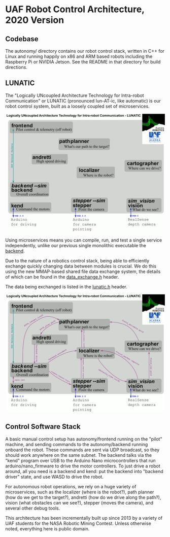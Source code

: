 # UAF Robot Control Architecture, 2020 Version
## Codebase
The autonomy/ directory contains our robot control stack, written in C++ for Linux and running happily on x86 and ARM based robots including the Raspberry Pi or NVIDIA Jetson.  See the README in that directory for build directions.


## LUNATIC
The "Logically UNcoupled Architecture Technology for Intra-robot Communication" or LUNATIC (pronounced lun-AT-ic, like automatic) is our robot control system, built as a loosely coupled set of microservices.

![Box diagram showing the parts of LUNATIC: frontend, backend, and the localization and autonomy services](documentation/autonomy_stack.png?raw=true "Microservices in LUNATIC")

Using microservices means you can compile, run, and test a single service independently, unlike our previous single monolithic executable the [backend](autonomy/backend/main.cpp).  

Due to the nature of a robotics control stack, being able to efficiently exchange quickly changing data between modules is crucial. We do this using the new MMAP-based shared file data exchange system, the details of which can be found in the [data_exchange.h](autonomy/include/aurora/data_exchange.h) header. 

The data being exchanged is listed in the [lunatic.h](autonomy/include/aurora/lunatic.h) header.

![Diagram with arrows showing how the services communicate, a visual version of the lunatic.h header](documentation/autonomy_stack_full.png?raw=true "Data exchange in LUNATIC")

## Control Software Stack
A basic manual control setup has autonomy/frontend running on the "pilot" machine, and sending commands to the autonomy/backend running onboard the robot.  These commands are sent via UDP broadcast, so they should work anywhere on the same subnet.  The backend talks via the "kend" program over USB to the Arduino Nano microcontrollers that run arduino/nano_firmware to drive the motor controllers.  To just drive a robot around, all you need is a backend and kend: put the backend into "backend driver" state, and use WASD to drive the robot.

For autonomous robot operations, we rely on a huge variety of microservices, such as the localizer (where is the robot?), path planner (how do we get to the target?), andretti (how do we drive along the path?), vision (what obstacles can we see?), stepper (moves the camera), and several other debug tools.

This architecture has been incrementally built up since 2013 by a variety of UAF students for the NASA Robotic Mining Contest.  Unless otherwise noted, everything here is public domain. 

